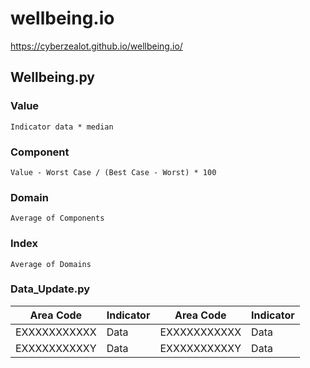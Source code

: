 # wellbeing.io
https://cyberzealot.github.io/wellbeing.io/

## Wellbeing.py
### Value
````
Indicator data * median
````
### Component
````
Value - Worst Case / (Best Case - Worst) * 100
````
### Domain
````
Average of Components
````
### Index
````
Average of Domains
````

### Data_Update.py
| Area Code     | Indicator     | Area Code     | Indicator     | 
| ------------- | ------------- | ------------- | ------------- |
| EXXXXXXXXXXX  | Data          | EXXXXXXXXXXX  | Data          |
| EXXXXXXXXXXY  | Data          | EXXXXXXXXXXY  | Data          |
